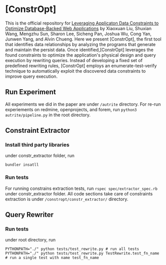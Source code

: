 # [ConstrOpt]
This is the official repository for [Leveraging Applicaton Data Constraints to Optimize Database-Backed Web Applications](https://arxiv.org/abs/2205.02954) by Xiaoxuan Liu, Shuxian Wang, Mengzhu Sun, Sharon Lee, Sicheng Pan, Joshua Wu, Cong Yan, Junwen Yang, and Alvin Chueng. 
Here we present [ConstrOpt], the first tool that identifies data relationships by analyzing the programs that generate and maintain the persist data. Once identified,[ConstrOpt] leverages the found constraints to optimize the application's physical design and query execution by rewriting queries. Instead of developing a fixed set of predefined rewriting rules, [ConstrOpt] employs an enumerate-test-verify technique to automatically exploit the discovered data constraints to improve query execution. 

## Run Experiment
All experiments we did in the paper are under `/autrite` directory. For re-run experiements on redmine, openprojects, and forem, run `python3 autrite/pipeline.py` in the root directory. 

## Constraint Extractor
### Install third party libraries
under constr_extractor folder, run
``` 
bundler insatll
```
### Run tests
For running constrains extraction tests, run `rspec spec/extractor_spec.rb` under constr_extractor folder. All code sections take care of constraints extraction is under `/constropt/constr_extractor/` directory. 

## Query Rewriter
### Run tests
under root directory, run
````
PYTHONPATH="./" python tests/test_rewrite.py # run all tests
PYTHONPATH="./" python tests/test_rewrite.py TestRewrite.test_fn_name # run a single test with name test_fn_name
````